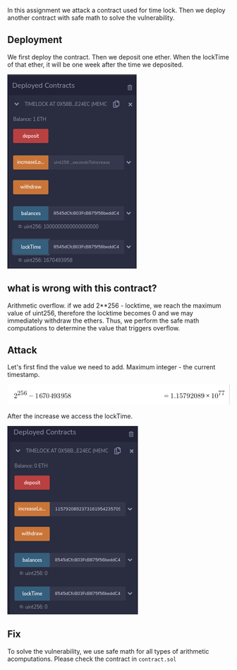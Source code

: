 In this assignment we attack a contract used for time lock. Then we deploy another contract with safe math to solve the vulnerability.

## Deployment

We first deploy the contract. Then we deposit one ether. When the lockTime of that ether, it will be one week after the time we deposited.


![Alt text](./images/deploy.png)

## what is wrong with this contract? 

Arithmetic overflow. if we add 2**256 - locktime, we reach the maximum value of uint256, therefore the locktime becomes 0 and we may immediately withdraw the ethers.
Thus, we perform the safe math computations to determine the value that triggers overflow.

## Attack

Let's first find the value we need to add. Maximum integer - the current timestamp.

![Alt text](./images/calc.png)

After the increase we access the lockTime.

![Alt text](./images/attack.png)

## Fix

To solve the vulnerability, we use safe math for all types of arithmetic acomputations. Please check the contract in `contract.sol`
